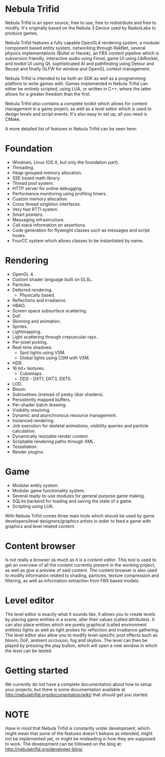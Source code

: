 # Nebula Trifid

Nebula Trifid is an open source, free to use, free to redistribute and free to modify. It's originally based on the Nebula 3 Device used by RadonLabs to produce games.

Nebula Trifid features a fully capable OpenGL4 rendering system, a modular component based entity system, networking through RakNet, several physics implementations (Bullet or Havok), an FBX content pipeline which is subversion friendly, interactive audio using Fmod, game UI using LibRocket, and toolkit UI using Qt, sophisticated AI and pathfinding using Detour and Recast and finally GLFW for window and OpenGL context management.

Nebula Trifid is intended to be both an SDK as well as a programming platform to write games with. Games implemented in Nebula Trifid can either be entirely scripted, using LUA, or written in C++, where the latter allows for a greater freedom than the first.

Nebula Trifid also contains a complete toolkit which allows for content management in a game project, as well as a level editor which is used to design levels and script events. It's also easy to set up, all you need is CMake. 

A more detailed list of features in Nebula Trifid can be seen here:

# Foundation
- Windows, Linux (OS X, but only the foundation part).
- Threading.
- Heap-grouped memory allocation.
- SSE based math library.
- Thread pool system.
- HTTP server for online debugging.
- Performance monitoring using profiling timers.
- Custom memory allocation. 
- Cross thread singleton interfaces.
- Very fast RTTI system.
- Smart pointers.
- Messaging infrastructure.
- Call stack information on assertions.
- Code generation for flyweight classes such as messages and script hooks.
- FourCC system which allows classes to be instantiated by name. 

# Rendering
- OpenGL 4.
- Custom shader language built on GLSL.
- Particles.
- Deferred rendering.
  * Physically based.
- Reflections and irradiance.
- HBAO.
- Screen space subsurface scattering.
- DoF.
- Skinning and animation.
- Sprites.
- Lightmapping.
- Light scattering through crepuscular rays.
- Per-pixel picking.
- Real-time shadows.
  * Spot lights using VSM.
  * Global lights using CSM with VSM.
- HDR.
- 16 bit+ textures.
  * Cubemaps.
  * DDS - DXT1, DXT3, DXT5.
- LOD.
- Bloom.
- Subroutines (instead of pesky über shaders).
- Persistently mapped buffers.
- Per-shader batch drawing.
- Visibility resolving.
- Dynamic and asynchronous resource management.
- Instanced rendering.
- Job execution for skeletal animations, visibility queries and particle calculation.
- Dynamically resizable render context.
- Scriptable rendering paths through XML. 
- Tessellation.
- Render plugins.

# Game
- Modular entity system.
- Modular game functionality system.
- Several ready-to-use modules for general purpose game making.
- SQLite backend for loading and saving the state of a game.
- Scripting using LUA.

With Nebula Trifid comes three main tools which should be used by game developers/level designers/graphics artists in order to feed a game with graphics and level related content. 

# Content browser
Is not really a browser as much as it is a *content editor*. This tool is used to get an overview of all the content currently present in the working project, as well as give a preview of said content. The content browser is also used to modify information related to shading, particles, texture compression and filtering, as well as information extraction from FBX based models. 

# Level editor
The level editor is exactly what it sounds like. It allows you to create levels by placing game entities in a scene, alter their values (called attributes). It can also place entities which are purely graphical (called environment entities) lights as well as light probes for reflection and irradiance gathering. The level editor also allow you to modify level-specific post effects such as bloom, DoF, ambient occlusion, fog and skybox. The level can then be played by pressing the play button, which will open a new window in which the level can be tested. 

# Getting started
We currently do not have a complete documentation about how to setup your projects, but there is some documentation available at http://nebulatrifid.org/documentation/wiki/ that should get you started.

# NOTE
Have in mind that Nebula Trifid is constantly under development, which might mean that some of the features doesn't behave as intended, might not be implemented yet, or might be misleading in how they are supposed to work. The development can be followed on the blog at: http://nebulatrifid.org/developer-blog/
